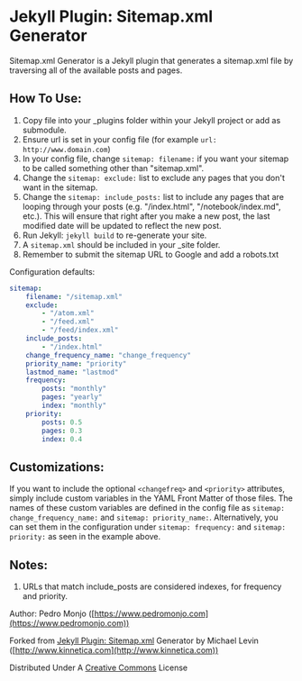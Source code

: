 Jekyll Plugin: Sitemap.xml Generator
====================================

Sitemap.xml Generator is a Jekyll plugin that generates a sitemap.xml file by traversing all of the available posts and pages.

How To Use:
-----------
1. Copy file into your _plugins folder within your Jekyll project or add as submodule.
2. Ensure url is set in your config file (for example `url: http://www.domain.com`)
3. In your config file, change `sitemap: filename:` if you want your sitemap to be called something other than "sitemap.xml".
4. Change the `sitemap: exclude:` list to exclude any pages that you don't want in the sitemap. 
5. Change the `sitemap: include_posts:` list to include any pages that are looping through your posts (e.g. "/index.html", "/notebook/index.md", etc.). This will ensure that right after you make a new post, the last modified date will be updated to reflect the new post.
6. Run Jekyll: `jekyll build` to re-generate your site.
7. A `sitemap.xml` should be included in your _site folder.
8. Remember to submit the sitemap URL to Google and add a robots.txt

Configuration defaults:

```yaml
sitemap:
    filename: "/sitemap.xml"
    exclude:
        - "/atom.xml"
        - "/feed.xml"
        - "/feed/index.xml"
    include_posts:
        - "/index.html"
    change_frequency_name: "change_frequency"
    priority_name: "priority"
    lastmod_name: "lastmod"
    frequency:
        posts: "monthly"
        pages: "yearly"
        index: "monthly" 
    priority: 
        posts: 0.5
        pages: 0.3
        index: 0.4
```

Customizations:
---------------
If you want to include the optional `<changefreq>` and `<priority>` attributes, simply include custom variables in the YAML Front Matter of those files. The names of these custom variables are defined in the config file as `sitemap: change_frequency_name:` and `sitemap: priority_name:`. Alternatively, you can set them in the configuration under `sitemap: frequency:` and `sitemap: priority:` as seen in the example above.

Notes:
------
1. URLs that match include_posts are considered indexes, for frequency and priority.

Author: Pedro Monjo ([https://www.pedromonjo.com](https://www.pedromonjo.com))

Forked from [Jekyll Plugin: Sitemap.xml](https://github.com/kinnetica/jekyll-plugins) Generator by Michael Levin ([http://www.kinnetica.com](http://www.kinnetica.com))

Distributed Under A [Creative Commons](http://creativecommons.org/licenses/by/3.0/) License
